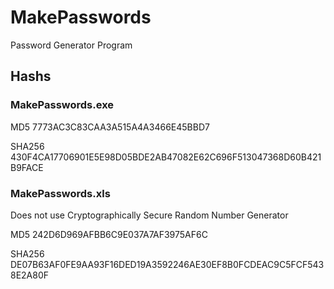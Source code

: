 # MakePasswords
Password Generator Program

## Hashs

### MakePasswords.exe

MD5       7773AC3C83CAA3A515A4A3466E45BBD7

SHA256    430F4CA17706901E5E98D05BDE2AB47082E62C696F513047368D60B421B9FACE


### MakePasswords.xls

Does not use Cryptographically Secure Random Number Generator

MD5       242D6D969AFBB6C9E037A7AF3975AF6C

SHA256    DE07B63AF0FE9AA93F16DED19A3592246AE30EF8B0FCDEAC9C5FCF5438E2A80F
